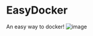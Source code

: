 # EasyDocker
An easy way to docker!
![image](https://github.com/leewill1120/easydocker/frontend/raw/master/easydocker.PNG)
